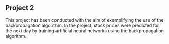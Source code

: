 ## Project 2

This project has been conducted with the aim of exemplifying the use of the backpropagation algorithm. In the project, stock prices were predicted for the next day by training artificial neural networks using the backpropagation algorithm.
